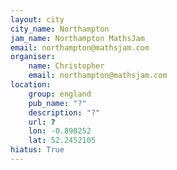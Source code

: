 ```yaml
---
layout: city                                           
city_name: Northampton                                                               
jam_name: Northampton MathsJam
email: northampton@mathsjam.com
organiser:
    name: Christopher
    email: northampton@mathsjam.com
location:
    group: england
    pub_name: "?"
    description: "?"
    url: ?
    lon: -0.890252
    lat: 52.2452105
hiatus: True
---
```

